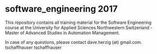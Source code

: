 # software_engineering 2017
This repository contains all training material for the Software Engineering course at the University for Applied Sciences Northwestern Switzerland - Master of Advanced Studies in Automation Management.

In case of any questions, please contact dave.herzig (at) gmail.com.
tschaffhauser
tschaffhauser
